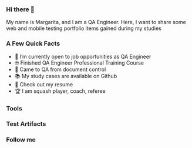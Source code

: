 ### Hi there 👋

My name is Margarita, and I am a QA Engineer. Here, I want to share some web and mobile testing portfolio items gained during my studies

### A Few Quick Facts

* 🌱 I’m currently open to job opportunities as QA Engineer
* 🤓 Finished QA Engineer Professional Training Course
* 📑 Сame to QA from document control
* 📚 My study cases are available on Github
* 📎 Check out my resume
* 🏆 I am squash player, coach, referee 

### Tools

### Test Artifacts

### Follow me
